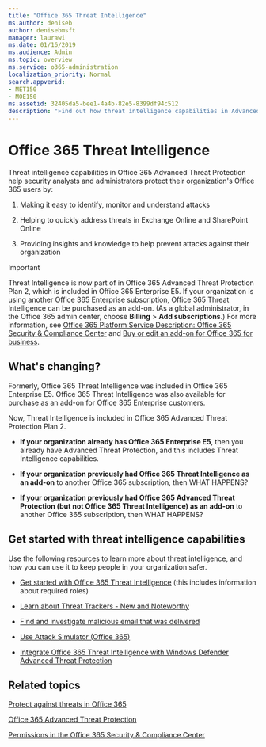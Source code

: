 ```yaml
---
title: "Office 365 Threat Intelligence"
ms.author: deniseb
author: denisebmsft
manager: laurawi
ms.date: 01/16/2019
ms.audience: Admin
ms.topic: overview
ms.service: o365-administration
localization_priority: Normal
search.appverid:
- MET150
- MOE150
ms.assetid: 32405da5-bee1-4a4b-82e5-8399df94c512
description: "Find out how threat intelligence capabilities in Advanced Threat Protection can help you research threats against your organization, respond to malware, phishing, and other attacks that Office 365 has detected on your behalf, and search for threat indicators."
---
```


# Office 365 Threat Intelligence

Threat intelligence capabilities in Office 365 Advanced Threat Protection help security analysts and administrators protect their organization's Office 365 users by:
  
1. Making it easy to identify, monitor and understand attacks
    
2. Helping to quickly address threats in Exchange Online and SharePoint Online
    
3. Providing insights and knowledge to help prevent attacks against their organization
    
> [!IMPORTANT]
> Threat Intelligence is now part of in Office 365 Advanced Threat Protection Plan 2, which is included in Office 365 Enterprise E5. If your organization is using another Office 365 Enterprise subscription, Office 365 Threat Intelligence can be purchased as an add-on. (As a global administrator, in the Office 365 admin center, choose **Billing** \> **Add subscriptions**.) For more information, see [Office 365 Platform Service Description: Office 365 Security &amp; Compliance Center](https://docs.microsoft.com/office365/servicedescriptions/office-365-platform-service-description/office-365-securitycompliance-center) and [Buy or edit an add-on for Office 365 for business](https://support.office.com/article/4e7b57d6-b93b-457d-aecd-0ea58bff07a6). 
  
## What's changing?

Formerly, Office 365 Threat Intelligence was included in Office 365 Enterprise E5. Office 365 Threat Intelligence was also available for purchase as an add-on for Office 365 Enterprise customers.

Now, Threat Intelligence is included in Office 365 Advanced Threat Protection Plan 2.

- **If your organization already has Office 365 Enterprise E5**, then you already have Advanced Threat Protection, and this includes Threat Intelligence capabilities.

- **If your organization previously had Office 365 Threat Intelligence as an add-on** to another Office 365 subscription, then WHAT HAPPENS?

- **If your organization previously had Office 365 Advanced Threat Protection (but not Office 365 Threat Intelligence) as an add-on** to another Office 365 subscription, then WHAT HAPPENS?

## Get started with threat intelligence capabilities

Use the following resources to learn more about threat intelligence, and how you can use it to keep people in your organization safer.
  
- [Get started with Office 365 Threat Intelligence](get-started-with-ti.md) (this includes information about required roles) 
    
- [Learn about Threat Trackers - New and Noteworthy](threat-trackers.md)
    
- [Find and investigate malicious email that was delivered](investigate-malicious-email-that-was-delivered.md)
    
- [Use Attack Simulator (Office 365)](attack-simulator.md)
    
- [Integrate Office 365 Threat Intelligence with Windows Defender Advanced Threat Protection](integrate-office-365-ti-with-wdatp.md)
    
## Related topics

[Protect against threats in Office 365](protect-against-threats.md)
  
[Office 365 Advanced Threat Protection](office-365-atp.md)
  
[Permissions in the Office 365 Security &amp; Compliance Center](permissions-in-the-security-and-compliance-center.md)
  

